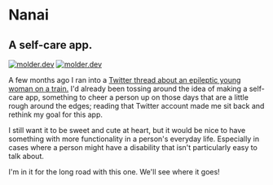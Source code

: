 # Nanai
A self-care app.
---
[![molder.dev](https://img.shields.io/badge/Made%20With-Flutter-ff69b4)](https://flutter.dev/) [![molder.dev](https://img.shields.io/badge/Spiced%20With-Dart-9cf)](https://dart.dev/)

A few months ago I ran into a [Twitter thread about an epileptic young woman on a train.](https://www.stylist.co.uk/life/strangers-train-epileptic-seizure-how-to-help-viral-twitter-thread/261003) I'd already been tossing around the idea of making a self-care app, something to cheer a person up on those days that are a little rough around the edges; reading that Twitter account made me sit back and rethink my goal for this app.

I still want it to be sweet and cute at heart, but it would be nice to have something with more functionality in a person's everyday life. Especially in cases where a person might have a disability that isn't particularly easy to talk about.

I'm in it for the long road with this one. We'll see where it goes!
